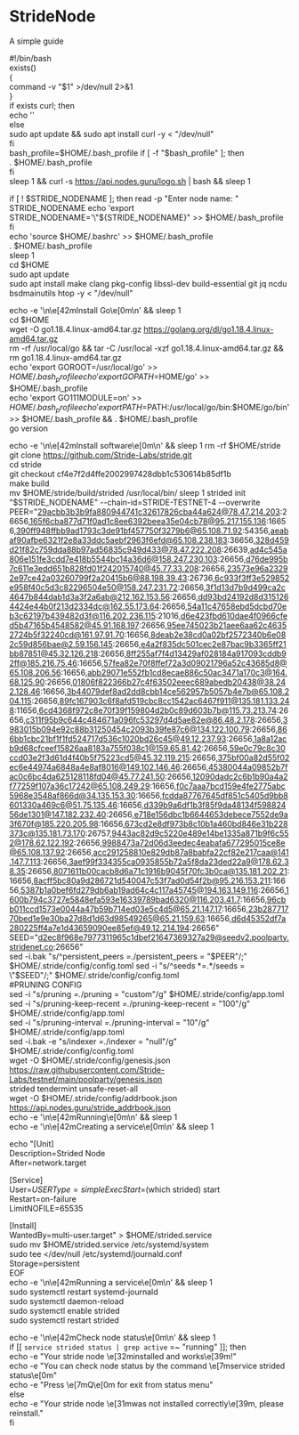 # StrideNode
A simple guide

#!/bin/bash  
exists()  
{  
  command -v "$1" >/dev/null 2>&1  
}  
if exists curl; then  
echo ''  
else  
  sudo apt update && sudo apt install curl -y < "/dev/null"  
fi  
bash_profile=$HOME/.bash_profile  
if [ -f "$bash_profile" ]; then  
    . $HOME/.bash_profile  
fi  
sleep 1 && curl -s https://api.nodes.guru/logo.sh | bash && sleep 1  
  
  
if [ ! $STRIDE_NODENAME ]; then  
read -p "Enter node name: " STRIDE_NODENAME  
echo 'export STRIDE_NODENAME='\"${STRIDE_NODENAME}\" >> $HOME/.bash_profile  
fi  
echo 'source $HOME/.bashrc' >> $HOME/.bash_profile  
. $HOME/.bash_profile  
sleep 1  
cd $HOME  
sudo apt update  
sudo apt install make clang pkg-config libssl-dev build-essential git jq ncdu bsdmainutils htop -y < "/dev/null"  
  
echo -e '\n\e[42mInstall Go\e[0m\n' && sleep 1  
cd $HOME  
wget -O go1.18.4.linux-amd64.tar.gz https://golang.org/dl/go1.18.4.linux-amd64.tar.gz  
rm -rf /usr/local/go && tar -C /usr/local -xzf go1.18.4.linux-amd64.tar.gz && rm go1.18.4.linux-amd64.tar.gz  
echo 'export GOROOT=/usr/local/go' >> $HOME/.bash_profile  
echo 'export GOPATH=$HOME/go' >> $HOME/.bash_profile  
echo 'export GO111MODULE=on' >> $HOME/.bash_profile  
echo 'export PATH=$PATH:/usr/local/go/bin:$HOME/go/bin' >> $HOME/.bash_profile && . $HOME/.bash_profile  
go version  
  
echo -e '\n\e[42mInstall software\e[0m\n' && sleep 1 
rm -rf $HOME/stride   
git clone https://github.com/Stride-Labs/stride.git  
cd stride  
git checkout cf4e7f2d4ffe2002997428dbb1c530614b85df1b  
make build  
mv $HOME/stride/build/strided /usr/local/bin/  
sleep 1  
strided init "$STRIDE_NODENAME" --chain-id=STRIDE-TESTNET-4 --overwrite
PEER="29acbb3b3b9fa880944741c32617826cba44a624@78.47.214.203:26656,165f6cba877d71f0ad1c8ee6392beea35e04cb78@95.217.155.136:16656,390ff948ffbb9ad1793c3de91bf457750f3279b6@65.108.71.92:54356,aeabaf90afbe6321f2e8a33ddc5aebf2963f6efd@65.108.238.183:36656,328d459d21f82c759dda88b97ad56835c949d433@78.47.222.208:26639,ad4c545a806e151fe3cdd7e418b5544bc14a36d6@158.247.230.103:26656,d76de995b7c611e3edd651b828fd01f242015740@45.77.33.208:26656,23573e96a23292e97ce42a03260799f2a20415b6@88.198.39.43:26736,6c933f3ff3e529852e958f40c5d3c82296504e50@158.247.231.72:26656,3f1d13d7b9d499ca2c4647b844dab1d3a3f2a6ab@212.162.153.56:26656,dd93bd24192d8d3151264424e44b0f213d2334dc@162.55.173.64:26656,54a11c47658ebd5dcbd70eb3c62197b439482d3f@116.202.236.115:21016,d6e423fbd610dae4f0966cfed5b47165b4548582@45.91.168.197:26656,95ee745023b21aee6aa62c46352724b5f32240cd@161.97.91.70:16656,8deab2e38cd0a02bf2572340b6e082c59d856bae@2.59.156.145:26656,e4a2f835dc501cec2e87bac9b3365ff21bb87851@45.32.126.218:26656,8ff255af7f4d13429af028184a917093cddb92ff@185.216.75.46:16656,57fea82e70f8ffef72a3d09021796a52c43685d8@65.108.206.56:16656,abb29071e552fb1cd8ecae886c50ac3471a170c3@164.68.125.90:26656,01806f822366b27c4f63502eeec689abedb20438@38.242.128.46:16656,3b44079def8ad2dd8cbb14ce562957b5057b4e7b@65.108.204.115:26656,89fc167903c6f8afd519cbc8cc1542ac6467f911@135.181.133.248:11656,6cd4368f972c8e70f39f159804d2b0c89d603b7b@115.73.213.74:26656,c311f95b9c644c484671a096fc53297d4d5ae82e@86.48.2.178:26656,3983015b094e92c88b31250454c2093b39fe87c6@134.122.100.79:26656,866bb1cbc21bf1f1fd524717d536c1020bd26c45@49.12.237.93:26656,1a8a12acb9d68cfceef15826aa8183a755f038c1@159.65.81.42:26656,59e0c79c8c30ccd03e2f3d61d4f40b5f75223cd5@45.32.119.215:26656,375bf00a82d55f02ec6e44974a6848a4e8af8016@149.102.146.46:26656,45380044a09852b7fac0c6bc4da625128118fd04@45.77.241.50:26656,12090dadc2c6b1b90a4a2f77259f107a36c17242@65.108.249.29:16656,f0c7aaa7bcd159e4fe2775abc5968e3548af866d@34.135.153.30:16656,fcdda87767645df851c5405d9bb8601330a469c6@51.75.135.46:16656,d339b9a6df1b3f85f9da48134f59882456de1301@147.182.232.40:26656,e718e156dbc1b6644653debece7552de9a3f670f@185.220.205.98:16656,673cd2e8df973b8c10b1a460bd846e31b228373c@135.181.73.170:26757,9443ac82d9c5220e489e14be1335a871b9f6c552@178.62.122.192:26656,9988473a72d06d3eedec4eabafa677295015ce8e@65.108.137.92:26656,acc291258810e829db87a8babfa22cf82e217caa@141.147.7.113:26656,3aef99f334355ca0935855b72a5f8da23ded22a9@178.62.38.35:26656,8071611b00cacb8d6a71c1916b9045f70fc3b0ca@135.181.202.21:16656,8acff5bc80a9d286721d540047c53f7ad0d54f2b@95.216.153.211:16656,5387b1a0bef6fd279db6ab19ad64c4c117a45745@194.163.149.116:26656,1600b794c3727e5848efa593e16339789bad6320@116.203.41.7:16656,96cbb011ccd1573e0044a47b59b714ed03e5c4d5@65.21.147.17:16656,23b28771770bed1e9e30ba27d8d1d63d98549265@65.21.159.63:16656,d6d45352df7a280225ff4a7e1d43659090ee85ef@49.12.214.194:26656"  
SEED="d2ec8f968e7977311965c1dbef21647369327a29@seedv2.poolparty.stridenet.co:26656"  
sed -i.bak "s/^persistent_peers *=.*/persistent_peers = \"$PEER\"/;" $HOME/.stride/config/config.toml 
sed -i "s/^seeds *=.*/seeds = \"$SEED\"/;" $HOME/.stride/config/config.toml  
#PRUNING CONFIG  
sed -i "s/pruning *=.*/pruning = \"custom\"/g" $HOME/.stride/config/app.toml  
sed -i "s/pruning-keep-recent *=.*/pruning-keep-recent = \"100\"/g" $HOME/.stride/config/app.toml  
sed -i "s/pruning-interval *=.*/pruning-interval = \"10\"/g" $HOME/.stride/config/app.toml  
sed -i.bak -e "s/indexer *=.*/indexer = \"null\"/g" $HOME/.stride/config/config.toml  
wget -O $HOME/.stride/config/genesis.json https://raw.githubusercontent.com/Stride-Labs/testnet/main/poolparty/genesis.json  
strided tendermint unsafe-reset-all  
wget -O $HOME/.stride/config/addrbook.json https://api.nodes.guru/stride_addrbook.json  
echo -e '\n\e[42mRunning\e[0m\n' && sleep 1  
echo -e '\n\e[42mCreating a service\e[0m\n' && sleep 1  
  
echo "[Unit]  
Description=Strided Node  
After=network.target  
  
[Service]  
User=$USER  
Type=simple  
ExecStart=$(which strided) start  
Restart=on-failure  
LimitNOFILE=65535  
  
[Install]  
WantedBy=multi-user.target" > $HOME/strided.service  
sudo mv $HOME/strided.service /etc/systemd/system  
sudo tee <<EOF >/dev/null /etc/systemd/journald.conf  
Storage=persistent  
EOF  
echo -e '\n\e[42mRunning a service\e[0m\n' && sleep 1  
sudo systemctl restart systemd-journald  
sudo systemctl daemon-reload  
sudo systemctl enable strided  
sudo systemctl restart strided  
  
echo -e '\n\e[42mCheck node status\e[0m\n' && sleep 1  
if [[ `service strided status | grep active` =~ "running" ]]; then  
  echo -e "Your stride node \e[32minstalled and works\e[39m!"  
  echo -e "You can check node status by the command \e[7mservice strided status\e[0m"  
  echo -e "Press \e[7mQ\e[0m for exit from status menu"  
else  
  echo -e "Your stride node \e[31mwas not installed correctly\e[39m, please reinstall."  
fi  

